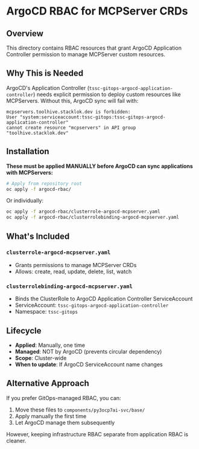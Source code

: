 # ArgoCD RBAC for MCPServer CRDs

## Overview

This directory contains RBAC resources that grant ArgoCD Application Controller permission to manage MCPServer custom resources.

## Why This is Needed

ArgoCD's Application Controller (`tssc-gitops-argocd-application-controller`) needs explicit permission to deploy custom resources like MCPServers. Without this, ArgoCD sync will fail with:

```
mcpservers.toolhive.stacklok.dev is forbidden: 
User "system:serviceaccount:tssc-gitops:tssc-gitops-argocd-application-controller" 
cannot create resource "mcpservers" in API group "toolhive.stacklok.dev"
```

## Installation

**These must be applied MANUALLY before ArgoCD can sync applications with MCPServers:**

```bash
# Apply from repository root
oc apply -f argocd-rbac/
```

Or individually:

```bash
oc apply -f argocd-rbac/clusterrole-argocd-mcpserver.yaml
oc apply -f argocd-rbac/clusterrolebinding-argocd-mcpserver.yaml
```

## What's Included

### `clusterrole-argocd-mcpserver.yaml`
- Grants permissions to manage MCPServer CRDs
- Allows: create, read, update, delete, list, watch

### `clusterrolebinding-argocd-mcpserver.yaml`
- Binds the ClusterRole to ArgoCD Application Controller ServiceAccount
- ServiceAccount: `tssc-gitops-argocd-application-controller`
- Namespace: `tssc-gitops`

## Lifecycle

- **Applied**: Manually, one time
- **Managed**: NOT by ArgoCD (prevents circular dependency)
- **Scope**: Cluster-wide
- **When to update**: If ArgoCD ServiceAccount name changes

## Alternative Approach

If you prefer GitOps-managed RBAC, you can:
1. Move these files to `components/py3ocp7ai-svc/base/`
2. Apply manually the first time
3. Let ArgoCD manage them subsequently

However, keeping infrastructure RBAC separate from application RBAC is cleaner.

